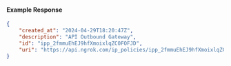 <!-- Code generated for API Clients. DO NOT EDIT. -->

#### Example Response

```json
{
	"created_at": "2024-04-29T18:20:47Z",
	"description": "API Outbound Gateway",
	"id": "ipp_2fmmuEhEJ9hfXmoixlqZC0FOFJD",
	"uri": "https://api.ngrok.com/ip_policies/ipp_2fmmuEhEJ9hfXmoixlqZC0FOFJD"
}
```
